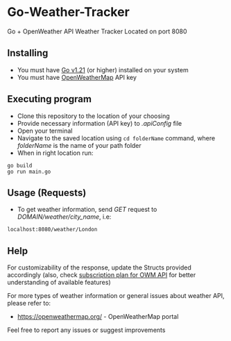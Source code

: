 # Go-Weather-Tracker

Go + OpenWeather API Weather Tracker
Located on port 8080

## Installing

* You must have [Go v1.21](https://go.dev/doc/install) (or higher) installed on your system
* You must have [OpenWeatherMap](https://home.openweathermap.org/api_keys) API key

## Executing program

* Clone this repository to the location of your choosing
* Provide necessary information (API key) to *.apiConfig* file
* Open your terminal
* Navigate to the saved location using ```cd folderName``` command, where *folderName* is the name of your path folder
* When in right location run:
```
go build
go run main.go
```
## Usage (Requests)

* To get weather information, send *GET* request to *DOMAIN/weather/city_name*, i.e:
 ```
localhost:8080/weather/London
```

## Help

For customizability of the response, update the Structs provided accordingly (also, check [subscription plan for OWM API](https://openweathermap.org/api) for better understanding of available features)

For more types of weather information or general issues about weather API, please refer to:
* https://openweathermap.org/ - OpenWeatherMap portal

Feel free to report any issues or suggest improvements
